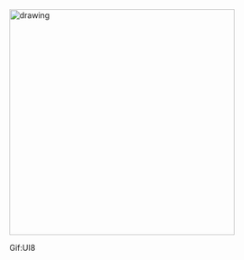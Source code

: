 <img src="https://cdn.dribbble.com/users/107759/screenshots/3742849/media/539fcaccda77f2d9d7e557c4c2361c52.gif" alt="drawing" width="400"/>

Gif:UI8 
